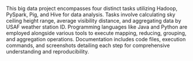 This big data project encompasses four distinct tasks utilizing Hadoop, PySpark, Pig, and Hive for data analysis. Tasks involve calculating sky ceiling height range, average visibility distance, and aggregating data by USAF weather station ID. Programming languages like Java and Python are employed alongside various tools to execute mapping, reducing, grouping, and aggregation operations. Documentation includes code files, execution commands, and screenshots detailing each step for comprehensive understanding and reproducibility.

